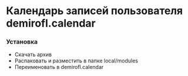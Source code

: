 # Календарь записей пользователя demirofl.calendar

### Установка
- Скачать архив
- Распаковать и разместить в папке local/modules
- Переименовать в demirofl.calendar
